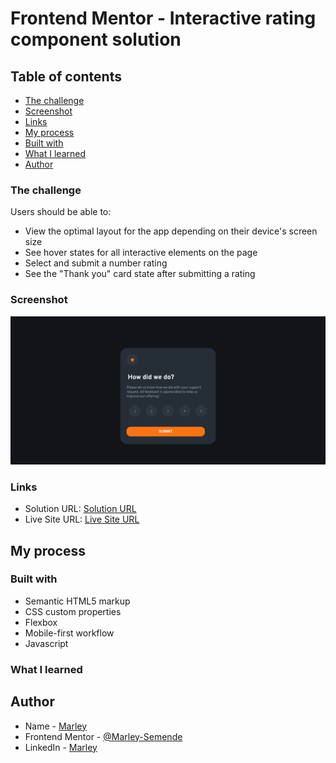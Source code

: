 # Frontend Mentor - Interactive rating component solution

## Table of contents

- [The challenge](#the-challenge)
- [Screenshot](#screenshot)
- [Links](#links)
- [My process](#my-process)
- [Built with](#built-with)
- [What I learned](#what-i-learned)
- [Author](#author)

### The challenge

Users should be able to:

- View the optimal layout for the app depending on their device's screen size
- See hover states for all interactive elements on the page
- Select and submit a number rating
- See the "Thank you" card state after submitting a rating

### Screenshot

![](./screenshot.png)

### Links

- Solution URL: [Solution URL](https://github.com/Marley-Semende/Interactive-rating-component)
- Live Site URL: [Live Site URL](https://marley-semende.github.io/Interactive-rating-component/)

## My process

### Built with

- Semantic HTML5 markup
- CSS custom properties
- Flexbox
- Mobile-first workflow
- Javascript

### What I learned

## Author

- Name - [Marley](https://www.your-site.com)
- Frontend Mentor - [@Marley-Semende](https://www.frontendmentor.io/profile/Marley-Semende)
- LinkedIn - [Marley](https://www.linkedin.com/in/marley-semende-web-dev/)
